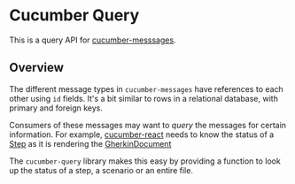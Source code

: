 # Cucumber Query

This is a query API for [cucumber-messsages](../cucumber-messages).

## Overview

The different message types in `cucumber-messages` have references to each other
using `id` fields. It's a bit similar to rows in a relational database, with
primary and foreign keys.

Consumers of these messages may want to *query* the messages for certain information.
For example, [cucumber-react]() needs to know the status of a [Step](../cucumber-messages/messages.md#io.cucumber.messages.GherkinDocument.Feature.Step) as it
is rendering the [GherkinDocument](../cucumber-messages/messages.md#io.cucumber.messages.GherkinDocument)

The `cucumber-query` library makes this easy by providing a function to look up the
status of a step, a scenario or an entire file.
